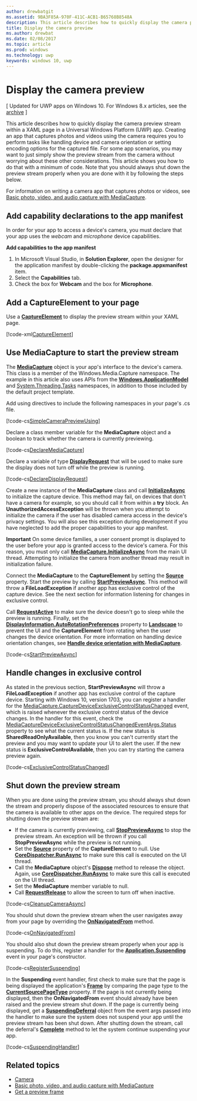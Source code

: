 ```yaml
---
author: drewbatgit
ms.assetid: 9BA3F85A-970F-411C-ACB1-B65768B8548A
description: This article describes how to quickly display the camera preview stream within a XAML page in a Universal Windows Platform (UWP) app.
title: Display the camera preview
ms.author: drewbat
ms.date: 02/08/2017
ms.topic: article
ms.prod: windows
ms.technology: uwp
keywords: windows 10, uwp
---
```


# Display the camera preview

\[ Updated for UWP apps on Windows 10. For Windows 8.x articles, see the [archive](http://go.microsoft.com/fwlink/p/?linkid=619132) \]

This article describes how to quickly display the camera preview stream within a XAML page in a Universal Windows Platform (UWP) app. Creating an app that captures photos and videos using the camera requires you to perform tasks like handling device and camera orientation or setting encoding options for the captured file. For some app scenarios, you may want to just simply show the preview stream from the camera without worrying about these other considerations. This article shows you how to do that with a minimum of code. Note that you should always shut down the preview stream properly when you are done with it by following the steps below.

For information on writing a camera app that captures photos or videos, see [Basic photo, video, and audio capture with MediaCapture](basic-photo-video-and-audio-capture-with-MediaCapture.md).

## Add capability declarations to the app manifest

In order for your app to access a device's camera, you must declare that your app uses the *webcam* and *microphone* device capabilities. 

**Add capabilities to the app manifest**

1.  In Microsoft Visual Studio, in **Solution Explorer**, open the designer for the application manifest by double-clicking the **package.appxmanifest** item.
2.  Select the **Capabilities** tab.
3.  Check the box for **Webcam** and the box for **Microphone**.

## Add a CaptureElement to your page

Use a [**CaptureElement**](https://msdn.microsoft.com/library/windows/apps/br209278) to display the preview stream within your XAML page.

[!code-xml[CaptureElement](./code/SimpleCameraPreview_Win10/cs/MainPage.xaml#SnippetCaptureElement)]



## Use MediaCapture to start the preview stream

The [**MediaCapture**](https://msdn.microsoft.com/library/windows/apps/br241124) object is your app's interface to the device's camera. This class is a member of the Windows.Media.Capture namespace. The example in this article also uses APIs from the [**Windows.ApplicationModel**](https://msdn.microsoft.com/library/windows/apps/br224691) and [System.Threading.Tasks](https://msdn.microsoft.com/library/windows/apps/xaml/system.threading.tasks.aspx) namespaces, in addition to those included by the default project template.

Add using directives to include the following namespaces in your page's .cs file.

[!code-cs[SimpleCameraPreviewUsing](./code/SimpleCameraPreview_Win10/cs/MainPage.xaml.cs#SnippetSimpleCameraPreviewUsing)]

Declare a class member variable for the **MediaCapture** object and a boolean to track whether the camera is currently previewing. 

[!code-cs[DeclareMediaCapture](./code/SimpleCameraPreview_Win10/cs/MainPage.xaml.cs#SnippetDeclareMediaCapture)]

Declare a variable of type [**DisplayRequest**](https://msdn.microsoft.com/library/windows/apps/Windows.System.Display.DisplayRequest) that will be used to make sure the display does not turn off while the preview is running.

[!code-cs[DeclareDisplayRequest](./code/SimpleCameraPreview_Win10/cs/MainPage.xaml.cs#SnippetDeclareDisplayRequest)]

Create a new instance of the **MediaCapture** class and call [**InitializeAsync**](https://msdn.microsoft.com/library/windows/apps/br226598) to initialize the capture device. This method may fail, on devices that don't have a camera for example, so you should call it from within a **try** block. An **UnauthorizedAccessException** will be thrown when you attempt to initialize the camera if the user has disabled camera access in the device's privacy settings. You will also see this exception during development if you have neglected to add the proper capabilities to your app manifest.

**Important** On some device families, a user consent prompt is displayed to the user before your app is granted access to the device's camera. For this reason, you must only call [**MediaCapture.InitializeAsync**](https://msdn.microsoft.com/library/windows/apps/br226598) from the main UI thread. Attempting to initialize the camera from another thread may result in initialization failure.

Connect the **MediaCapture** to the **CaptureElement** by setting the [**Source**](https://msdn.microsoft.com/library/windows/apps/br209280) property. Start the preview by calling [**StartPreviewAsync**](https://msdn.microsoft.com/library/windows/apps/br226613). This method will throw a **FileLoadException** if another app has exclusive control of the capture device. See the next section for information listening for changes in exclusive control.

Call [**RequestActive**](https://msdn.microsoft.com/library/windows/apps/Windows.System.Display.DisplayRequest.RequestActive) to make sure the device doesn't go to sleep while the preview is running. Finally, set the [**DisplayInformation.AutoRotationPreferences**](https://msdn.microsoft.com/library/windows/apps/Windows.Graphics.Display.DisplayInformation.AutoRotationPreferences) property to [**Landscape**](https://msdn.microsoft.com/library/windows/apps/Windows.Graphics.Display.DisplayOrientations) to prevent the UI and the **CaptureElement** from rotating when the user changes the device orientation. For more information on handling device orientation changes, see [**Handle device orientation with MediaCapture**](handle-device-orientation-with-mediacapture.md).  

[!code-cs[StartPreviewAsync](./code/SimpleCameraPreview_Win10/cs/MainPage.xaml.cs#SnippetStartPreviewAsync)]

## Handle changes in exclusive control
As stated in the previous section, **StartPreviewAsync** will throw a **FileLoadException** if another app has exclusive control of the capture device. Starting with Windows 10, version 1703, you can register a handler for the [MediaCapture.CaptureDeviceExclusiveControlStatusChanged](https://docs.microsoft.com/en-us/uwp/api/Windows.Media.Capture.MediaCapture#Windows_Media_Capture_MediaCapture_CaptureDeviceExclusiveControlStatusChanged) event, which is raised whenever the exclusive control status of the device changes. In the handler for this event, check the [MediaCaptureDeviceExclusiveControlStatusChangedEventArgs.Status](https://docs.microsoft.com/en-us/uwp/api/windows.media.capture.mediacapturedeviceexclusivecontrolstatuschangedeventargs#Windows_Media_Capture_MediaCaptureDeviceExclusiveControlStatusChangedEventArgs_Status) property to see what the current status is. If the new status is **SharedReadOnlyAvailable**, then you know you can't currently start the preview and you may want to update your UI to alert the user. If the new status is **ExclusiveControlAvailable**, then you can try starting the camera preview again.

[!code-cs[ExclusiveControlStatusChanged](./code/SimpleCameraPreview_Win10/cs/MainPage.xaml.cs#SnippetExclusiveControlStatusChanged)]

## Shut down the preview stream

When you are done using the preview stream, you should always shut down the stream and properly dispose of the associated resources to ensure that the camera is available to other apps on the device. The required steps for shutting down the preview stream are:

-   If the camera is currently previewing, call [**StopPreviewAsync**](https://msdn.microsoft.com/library/windows/apps/br226622) to stop the preview stream. An exception will be thrown if you call **StopPreviewAsync** while the preview is not running.
-   Set the [**Source**](https://msdn.microsoft.com/library/windows/apps/br209280) property of the **CaptureElement** to null. Use [**CoreDispatcher.RunAsync**](https://msdn.microsoft.com/library/windows/apps/windows.ui.core.coredispatcher.runasync.aspx) to make sure this call is executed on the UI thread.
-   Call the **MediaCapture** object's [**Dispose**](https://msdn.microsoft.com/library/windows/apps/dn278858) method to release the object. Again, use [**CoreDispatcher.RunAsync**](https://msdn.microsoft.com/library/windows/apps/windows.ui.core.coredispatcher.runasync.aspx) to make sure this call is executed on the UI thread.
-   Set the **MediaCapture** member variable to null.
-   Call [**RequestRelease**](https://msdn.microsoft.com/library/windows/apps/Windows.System.Display.DisplayRequest.RequestRelease) to allow the screen to turn off when inactive.

[!code-cs[CleanupCameraAsync](./code/SimpleCameraPreview_Win10/cs/MainPage.xaml.cs#SnippetCleanupCameraAsync)]

You should shut down the preview stream when the user navigates away from your page by overriding the [**OnNavigatedFrom**](https://msdn.microsoft.com/library/windows/apps/br227507) method.

[!code-cs[OnNavigatedFrom](./code/SimpleCameraPreview_Win10/cs/MainPage.xaml.cs#SnippetOnNavigatedFrom)]

You should also shut down the preview stream properly when your app is suspending. To do this, register a handler for the [**Application.Suspending**](https://msdn.microsoft.com/library/windows/apps/br205860) event in your page's constructor.

[!code-cs[RegisterSuspending](./code/SimpleCameraPreview_Win10/cs/MainPage.xaml.cs#SnippetRegisterSuspending)]

In the **Suspending** event handler, first check to make sure that the page is being displayed the application's [**Frame**](https://msdn.microsoft.com/library/windows/apps/br242682) by comparing the page type to the [**CurrentSourcePageType**](https://msdn.microsoft.com/library/windows/apps/hh702390) property. If the page is not currently being displayed, then the **OnNavigatedFrom** event should already have been raised and the preview stream shut down. If the page is currently being displayed, get a [**SuspendingDeferral**](https://msdn.microsoft.com/library/windows/apps/br224684) object from the event args passed into the handler to make sure the system does not suspend your app until the preview stream has been shut down. After shutting down the stream, call the deferral's [**Complete**](https://msdn.microsoft.com/library/windows/apps/br224685) method to let the system continue suspending your app.

[!code-cs[SuspendingHandler](./code/SimpleCameraPreview_Win10/cs/MainPage.xaml.cs#SnippetSuspendingHandler)]


## Related topics

* [Camera](camera.md)
* [Basic photo, video, and audio capture with MediaCapture](basic-photo-video-and-audio-capture-with-MediaCapture.md)
* [Get a preview frame](get-a-preview-frame.md)
